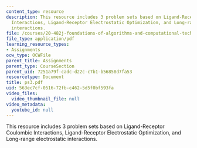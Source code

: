 ```yaml
---
content_type: resource
description: This resource includes 3 problem sets based on Ligand-Receptor Coulombic
  Interactions, Ligand-Receptor Electrostatic Optimization, and Long-range electrostatic
  interactions.
file: /courses/20-482j-foundations-of-algorithms-and-computational-techniques-in-systems-biology-spring-2006/563ec7cf051672fbc4625d5f0bf593fa_ps3.pdf
file_type: application/pdf
learning_resource_types:
- Assignments
ocw_type: OCWFile
parent_title: Assignments
parent_type: CourseSection
parent_uid: 7251a79f-cadc-d22c-c7b1-b56858d7fa53
resourcetype: Document
title: ps3.pdf
uid: 563ec7cf-0516-72fb-c462-5d5f0bf593fa
video_files:
  video_thumbnail_file: null
video_metadata:
  youtube_id: null
---
```

This resource includes 3 problem sets based on Ligand-Receptor Coulombic Interactions, Ligand-Receptor Electrostatic Optimization, and Long-range electrostatic interactions.


